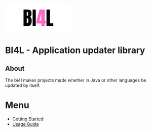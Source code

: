 ![](https://github.com/zeynalovva/application-updater/blob/master/resources/logo.png)
# BI4L - Application updater library


## About

The bi4l makes projects made whether in Java or other languages be updated by itself. 


# Menu
* [Getting Started](https://github.com/zeynalovva/application-updater/wiki/Getting_started)
* [Usage Guide](https://github.com/zeynalovva/application-updater/wiki/Usage)
